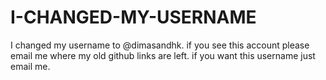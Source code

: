 # I-CHANGED-MY-USERNAME
I changed my username to @dimasandhk. if you see this account please email me where my old github links are left.  if you want this username just email me.
